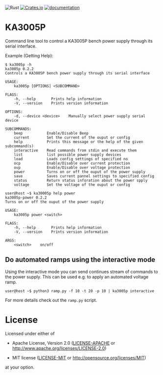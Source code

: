 ![Rust](https://github.com/Nicoretti/ka3005p/workflows/Rust/badge.svg)
[![Crates.io](https://img.shields.io/crates/v/ka3005p.svg)](https://crates.io/crates/ka3005p)
[![documentation](https://docs.rs/ka3005p/badge.svg)](https://docs.rs/ka3005p)

# KA3005P
Command line tool to control a KA3005P bench power supply through its serial interface.

Example (Getting Help):
```
$ ka3005p -h
ka3005p 0.2.2
Controls a KA3005P bench power supply through its serial interface

USAGE:
    ka3005p [OPTIONS] <SUBCOMMAND>

FLAGS:
    -h, --help       Prints help information
    -V, --version    Prints version information

OPTIONS:
    -d, --device <device>    Manually select power supply serial device

SUBCOMMANDS:
    beep           Enable/Disable Beep
    current        Set the current of the ouput or config
    help           Prints this message or the help of the given subcommand(s)
    interactive    Read commands from stdin and execute them
    list           list possible power supply devices
    load           Loads config settings of specified no
    ocp            Enable/Disable over current protection
    ovp            Enable/Disable over voltage protection
    power          Turns on or off the ouput of the power supply
    save           Saves current pannel settings to specified config
    status         Return status inforation about the power spply
    voltage        Set the voltage of the ouput or config
```

```
user@host ~$ ka30005p help power
ka3005p-power 0.2.2
Turns on or off the ouput of the power supply

USAGE:
    ka3005p power <switch>

FLAGS:
    -h, --help       Prints help information
    -V, --version    Prints version information

ARGS:
    <switch>    on/off

```

## Do automated ramps using the interactive mode
Using the interactive mode you can send continues stream of commands to the power supply.
This can be used e.g. to apply an automated voltage ramp.

```shell
user@host ~$ python3 ramp.py -f 10 -t 20 -p 10 | ka3005p interactive
```

For more details check out the `ramp.py` script.

# License
Licensed under either of

- Apache License, Version 2.0 ([LICENSE-APACHE](LICENSE-APACHE) or
  http://www.apache.org/licenses/LICENSE-2.0)

- MIT license ([LICENSE-MIT](LICENSE-MIT) or http://opensource.org/licenses/MIT)

at your option.
